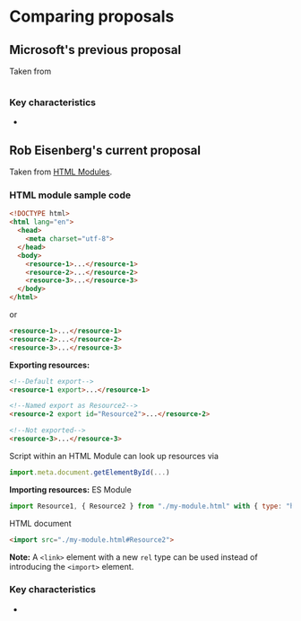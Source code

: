# Comparing proposals
## Microsoft's previous proposal
Taken from

```html
```

### Key characteristics
- 

## Rob Eisenberg's current proposal
Taken from [HTML Modules](https://gist.github.com/EisenbergEffect/8ec5eaf93283fb5651196e0fdf304555#html-modules).

### HTML module sample code

```html
<!DOCTYPE html>
<html lang="en">
  <head>
    <meta charset="utf-8">
  </head>
  <body>
    <resource-1>...</resource-1>
    <resource-2>...</resource-2>
    <resource-3>...</resource-3>
  </body>
</html>
```

or

```html
<resource-1>...</resource-1>
<resource-2>...</resource-2>
<resource-3>...</resource-3>
```

**Exporting resources:**

```html
<!--Default export-->
<resource-1 export>...</resource-1>

<!--Named export as Resource2-->
<resource-2 export id="Resource2">...</resource-2>

<!--Not exported-->
<resource-3>...</resource-3>
```

Script within an HTML Module can look up resources via

```js
import.meta.document.getElementById(...)
```

**Importing resources:**
ES Module

```js
import Resource1, { Resource2 } from "./my-module.html" with { type: "html" };
```

HTML document

```html
<import src="./my-module.html#Resource2">
```

**Note:** A `<link>` element with a new `rel` type can be used instead of introducing the `<import>` element.

### Key characteristics
- 
